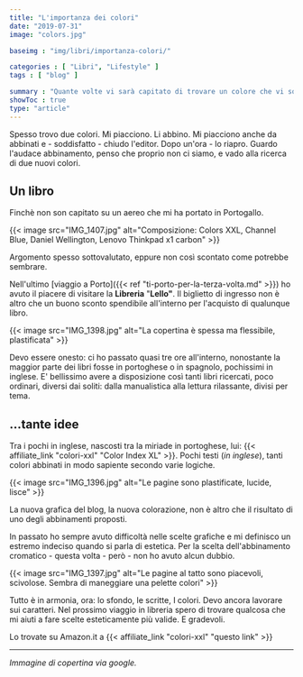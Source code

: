 ```yaml
---
title: "L'importanza dei colori"
date: "2019-07-31"
image: "colors.jpg"

baseimg : "img/libri/importanza-colori/"

categories : [ "Libri", "Lifestyle" ]
tags : [ "blog" ]

summary : "Quante volte vi sarà capitato di trovare un colore che vi soddisfa, che vi appaga la vista. Vi mette alla ricerca di un secondo colore, per abbinarlo. E lo trovate. Poi, a mente fredda, guardate l'accostamento, e vi pentite della scelta fatta..."
showToc : true
type: "article"
---
```


Spesso trovo due colori. Mi piacciono. Li abbino. Mi piacciono anche da abbinati e - soddisfatto - chiudo l'editor. Dopo un'ora - lo riapro. Guardo l'audace abbinamento, penso che proprio non ci siamo, e vado alla ricerca di due nuovi colori.

## Un libro

Finchè non son capitato su un aereo che mi ha portato in Portogallo.

{{< image src="IMG_1407.jpg" alt="Composizione: Colors XXL, Channel Blue, Daniel Wellington, Lenovo Thinkpad x1 carbon" >}}

Argomento spesso sottovalutato, eppure non così scontato come potrebbe sembrare.

Nell'ultimo [viaggio a Porto]({{< ref "ti-porto-per-la-terza-volta.md" >}}) ho avuto il piacere di visitare la **Libreria** "**Lello"**. Il biglietto di ingresso non è altro che un buono sconto spendibile all'interno per l'acquisto di qualunque libro.

{{< image src="IMG_1398.jpg" alt="La copertina è spessa ma flessibile, plastificata" >}}

Devo essere onesto: ci ho passato quasi tre ore all'interno, nonostante la maggior parte dei libri fosse in portoghese o in spagnolo, pochissimi in inglese. E' bellissimo avere a disposizione così tanti libri ricercati, poco ordinari, diversi dai soliti: dalla manualistica alla lettura rilassante, divisi per tema.

## ...tante idee

Tra i pochi in inglese, nascosti tra la miriade in portoghese, lui: {{< affiliate_link "colori-xxl" "Color Index XL" >}}. Pochi testi (_in inglese_), tanti colori abbinati in modo sapiente secondo varie logiche.

{{< image src="IMG_1396.jpg" alt="Le pagine sono plastificate, lucide, lisce" >}}

La nuova grafica del blog, la nuova colorazione, non è altro che il risultato di uno degli abbinamenti proposti.

In passato ho sempre avuto difficoltà nelle scelte grafiche e mi definisco un estremo indeciso quando si parla di estetica. Per la scelta dell'abbinamento cromatico - questa volta - però - non ho avuto alcun dubbio.

{{< image src="IMG_1397.jpg" alt="Le pagine al tatto sono piacevoli, scivolose. Sembra di maneggiare una pelette colori" >}}

Tutto è in armonia, ora: lo sfondo, le scritte, I colori. Devo ancora lavorare sui caratteri. Nel prossimo viaggio in libreria spero di trovare qualcosa che mi aiuti a fare scelte esteticamente più valide. E gradevoli.

Lo trovate su Amazon.it a {{< affiliate_link "colori-xxl" "questo link" >}}

* * *

_Immagine di copertina via google._
